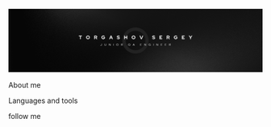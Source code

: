 [![Header](https://github.com/ANXRenax/ANXRenax/blob/main/Assets/Torgashov%20Sergey.png)](https://www.youtube.com/@anxrenax6809)

About me

Languages and tools

follow me